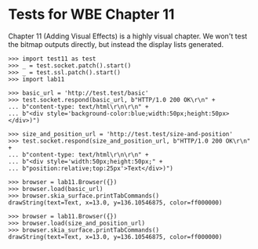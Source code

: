 Tests for WBE Chapter 11
========================

Chapter 11 (Adding Visual Effects) is a highly visual chapter. We won't
test the bitmap outputs directly, but instead the display lists generated.

    >>> import test11 as test
    >>> _ = test.socket.patch().start()
    >>> _ = test.ssl.patch().start()
    >>> import lab11

    >>> basic_url = 'http://test.test/basic'
    >>> test.socket.respond(basic_url, b"HTTP/1.0 200 OK\r\n" +
    ... b"content-type: text/html\r\n\r\n" +
    ... b"<div style='background-color:blue;width:50px;height:50px></div>)")

    >>> size_and_position_url = 'http://test.test/size-and-position'
    >>> test.socket.respond(size_and_position_url, b"HTTP/1.0 200 OK\r\n" +
    ... b"content-type: text/html\r\n\r\n" +
    ... b"<div style='width:50px;height:50px;" +
    ... b"position:relative;top:25px'>Text</div>)")

    >>> browser = lab11.Browser({})
    >>> browser.load(basic_url)
    >>> browser.skia_surface.printTabCommands()
    drawString(text=Text, x=13.0, y=136.10546875, color=ff000000)

    >>> browser = lab11.Browser({})
    >>> browser.load(size_and_position_url)
    >>> browser.skia_surface.printTabCommands()
    drawString(text=Text, x=13.0, y=136.10546875, color=ff000000)